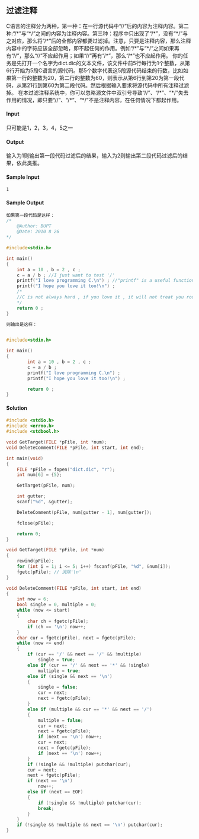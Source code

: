 ## 过滤注释

C语言的注释分为两种，第一种：在一行源代码中“//”后的内容为注释内容。第二种:“/\*”与“\*/”之间的内容为注释内容。第三种：程序中只出现了“/\*”，没有“\*/”与之对应，那么将“/\*”后的全部内容都要过滤掉。注意，只要是注释内容，那么注释内容中的字符应该全部忽略，即不起任何的作用。例如“/\*”与“\*/”之间如果再有“//”，那么“//”不应起作用；如果“//”再有“/\*”，那么“/\*”也不应起作用。
你的任务是先打开一个名字为dict.dic的文本文件，该文件中前5行每行为1个整数，从第6行开始为5段C语言的源代码。那5个数字代表这5段源代码结束的行数，比如如果第一行的整数为20，第二行的整数为60，则表示从第6行到第20为第一段代码，从第21行到第60为第二段代码。然后根据输入要求将源代码中所有注释过滤掉。
在本过滤注释系统中，你可以忽略源文件中双引号导致“//”、“/\*”、“\*/”失去作用的情况，即只要“//”、“/\*”、“\*/”不是注释内容，在任何情况下都起作用。

#### Input

只可能是1，2，3，4，5之一

#### Output

输入为1则输出第一段代码过滤后的结果，输入为2则输出第二段代码过滤后的结果，依此类推。

#### Sample Input

```
1
```

#### Sample Output

```C
如果第一段代码是这样：
/*
	@Author: BUPT
	@Date: 2010 8 26
*/

#include<stdio.h>

int main()
{
	int a = 10 , b = 2 , c ;
	c = a / b ; //I just want to test '/'
	printf("I love programming C.\n") ; //"printf" is a useful function /*
	printf("I hope you love it too!\n") ;
	/*
	//C is not always hard , if you love it , it will not treat you rough.
	*/
	return 0 ;
}

则输出是这样：


#include<stdio.h>

int main()
{
        int a = 10 , b = 2 , c ;
        c = a / b ;
        printf("I love programming C.\n") ;
        printf("I hope you love it too!\n") ;

        return 0 ;
}
```

#### Solution

```C
#include <stdio.h>
#include <errno.h>
#include <stdbool.h>

void GetTarget(FILE *pFile, int *num);
void DeleteComment(FILE *pFile, int start, int end);

int main(void)
{
    FILE *pFile = fopen("dict.dic", "r");
    int num[6] = {5};

    GetTarget(pFile, num);

    int gutter;
    scanf("%d", &gutter);

    DeleteComment(pFile, num[gutter - 1], num[gutter]);

    fclose(pFile);

    return 0;
}

void GetTarget(FILE *pFile, int *num)
{
    rewind(pFile);
    for (int i = 1; i <= 5; i++) fscanf(pFile, "%d", &num[i]);
    fgetc(pFile); // 消除'\n'
}

void DeleteComment(FILE *pFile, int start, int end)
{
    int now = 6;
    bool single = 0, multiple = 0;
    while (now <= start)
    {
        char ch = fgetc(pFile);
        if (ch == '\n') now++;
    }
    char cur = fgetc(pFile), next = fgetc(pFile);
    while (now <= end)
    {
        if (cur == '/' && next == '/' && !multiple)
            single = true;
        else if (cur == '/' && next == '*' && !single)
            multiple = true;
        else if (single && next == '\n')
        {
            single = false;
            cur = next;
            next = fgetc(pFile);
        }
        else if (multiple && cur == '*' && next == '/')
        {
            multiple = false;
            cur = next;
            next = fgetc(pFile);
            if (next == '\n') now++;
            cur = next;
            next = fgetc(pFile);
            if (next == '\n') now++;
        }
        if (!single && !multiple) putchar(cur);
        cur = next;
        next = fgetc(pFile);
        if (next == '\n')
            now++;
        else if (next == EOF)
        {
            if (!single && !multiple) putchar(cur);
            break;
        }
    }
    if (!single && !multiple && next == '\n') putchar(cur);
}
```